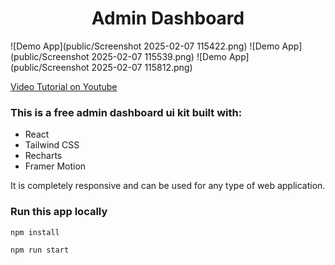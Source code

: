 <h1 align="center"> Admin Dashboard</h1>

![Demo App](public/Screenshot 2025-02-07 115422.png)
![Demo App](public/Screenshot 2025-02-07 115539.png)
![Demo App](public/Screenshot 2025-02-07 115812.png)

[Video Tutorial on Youtube](https://youtu.be/gK0v_d91epk)

### This is a free admin dashboard ui kit built with:

-   React
-   Tailwind CSS
-   Recharts
-   Framer Motion

It is completely responsive and can be used for any type of web application.

### Run this app locally

```shell
npm install
```

```shell
npm run start
```
